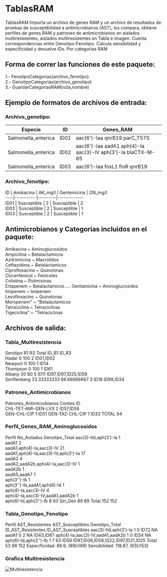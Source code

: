 # TablasRAM
TablasRAM Importa un archivo de genes RAM y un archivo de resultados de pruebas de susceptibilidad a antimicrobianos (AST), los compara, obtiene perfiles de genes RAM y patrones de antimicrobianos en aislados multiresistentes, aislados multiresistentes en Tabla e imagen. Cuenta correspondencias entre Genotipo-Fenotipo. Calcula sensibilidad y especificidad y devuelve IDs. Por categorias RAM

## Forma de correr las funciones de este paquete:     

  1.- FenotipoCategorias(archivo_fenotipo)     
  2.- GenotipoCategorias(archivo_genotipo)      
  3.- GuardarCategoriasRAM(ruta,nombre)      
  
## Ejemplo de formatos de archivos de entrada:    

  ### Archivo_genotipo:    

Especie	| ID | Genes_RAM  
----|----|-----
Salmonella_enterica	| ID01 | aac(6')-Iaa	qnrB19	parC_T57S     
Salmonella_enterica |	ID02 | aac(6')-Iaa	aadA1	aph(4)-Ia	aac(3)-IV	aph(3')-Ia	blaCTX-M-65    
Salmonella_enterica |	ID03 | aac(6')-Iaa	fosL1	floR	qnrB19     

### Archivo_fenotipo:

ID  | Amikacina	| AK_mg/l | Gentemicina	| GN_mg/l    
----|-----------|---------|-------------     
ID01	| Susceptible	| 2	| Susceptible	| 2    
ID02	| Susceptible	| 2	| Susceptible	| 1    
ID03	| Susceptible	| 2	| Susceptible	| 1    

## Antimicrobianos y Categorias incluidos en el paquete:   
         
Amikacina ~ Aminoglucosidos   
Ampicilina ~ Betalactamicos    
Azitromicina ~ Macrolidos     
Ceftazidima ~ Betalactamicos     
Ciprofloxacino ~ Quinolonas      
Cloranfenicol ~ Fenicoles     
Colistina ~ Polimixinas     
Ertapenem ~ Betalactamicos.....
Gentamicina ~ Aminoglucosidos     
Imipenem ~ Imipenem    
Levofloxacino ~ Quinolonas    
Meropenem" ~ "Betalactamicos     
Tetraciclina ~ Tetraciclinas    
Tigeciclina" ~ "Tetraciclinas    

## Archivos de salida:    
### Tabla_Multiresistencia    
  Serotipo	R1	R3	Total	ID_R1	ID_R3    
Hadar	0	100	2		ID01,ID02    
Newport	0	100	1		ID14    
Thompson	0	100	1		ID61    
Albany	20	80	5	ID11	ID97,ID97,ID25,ID59    
Senftenberg	33.33333333	66.66666667	3	ID18	ID99,ID34    

### Patrones_Antimicrobianos     
Patrones_Antimicrobianos	Conteo	ID     
CHL-TET-AMI-GEN-LVX	2	ID57,ID58    
GEN-CHL-CIP	1	ID51
GEN-TAZ-CHL-CIP	1	ID33
TOTAL	64	

### Perfil_Genes_RAM_Aminoglucosidos 
Perfil	No_Aislados	Genotipo_Total
aac(3)-IId,aph(3')-Ia	1	
aadA1	2	
aadA1,aph(4)-Ia,aac(3)-IV	21	
aadA1,aph(4)-Ia,aac(3)-IV,aph(3')-Ia	17	
aadA2	4	
aadA2,aadA2b,aph(4)-Ia,aac(3)-IV	1	
aadA2b	1	
aadA5,aadA7	1	
aph(3'')-Ib	1	
aph(3'')-Ib,aadA1,aph(6)-Id	1	
aph(4)-Ia,aac(3)-IV	4	
aph(4)-Ia,aac(3)-IV,aadA1,aadA2b	1	
aph(6)-Id,aph(3'')-Ib	8	63
Sin_Gen	89	89
Total	152	152

### Tabla_Genotipo_Fenotipo
Perfil	AST_Resistentes	AST_Susceptibles	Genotipo_Total	ID_AST_Resistentes	ID_AST_Susceptibles
aac(3)-IId,aph(3')-Ia	1	0		ID72	NA
aadA1	0	2		NA	ID43,ID87
aph(4)-Ia,aac(3)-IV,aadA1,aadA2b	1	0		ID34	NA
aph(6)-Id,aph(3'')-Ib	1	7	63	ID59	ID97,ID06,ID08,ID22,ID97,ID21,ID25
Total	53	99	152	Especificidad: 89.9, (89)/(99)	Sensibilidad: 118.87, (63)/(53)


### Grafica Multiresistencia

![Multiresistencia](https://user-images.githubusercontent.com/113209694/215827673-a7dd7594-5284-4012-a786-4cbe955aab71.png)





